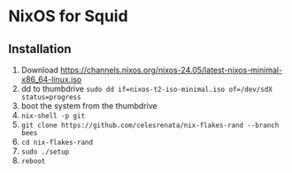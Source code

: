 # NixOS for Squid

## Installation
1. Download https://channels.nixos.org/nixos-24.05/latest-nixos-minimal-x86_64-linux.iso
1. dd to thumbdrive `sudo dd if=nixos-t2-iso-minimal.iso of=/dev/sdX status=progress` 
1. boot the system from the thumbdrive
1. `nix-shell -p git`
1. `git clone https://github.com/celesrenata/nix-flakes-rand --branch bees`
1. `cd nix-flakes-rand`
1. `sudo ./setup`
1. `reboot`
